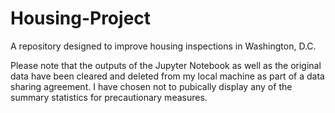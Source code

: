 # Housing-Project
A repository designed to improve housing inspections in Washington, D.C.

Please note that the outputs of the Jupyter Notebook as well as the original data have been cleared and deleted from my local machine as part of a data sharing agreement. I have chosen not to pubically display any of the summary statistics for precautionary measures. 
